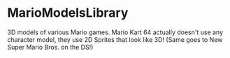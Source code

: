 # MarioModelsLibrary
3D models of various Mario games.
Mario Kart 64 actually doesn't use any character model, they use 2D Sprites that look like 3D! 
(Same goes to New Super Mario Bros. on the DS!)
